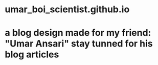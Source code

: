 # umar_boi_scientist.github.io

<h1>a blog design made for my friend: "Umar Ansari" stay tunned for his blog articles </h1>
